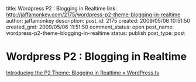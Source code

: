 title: Wordpress P2 : Blogging in Realtime
link: http://jaffamonkey.com/2175/wordpress-p2-theme-blogging-in-realtime
author: jaffamonkey
description: 
post_id: 2175
created: 2009/05/06 10:51:50
created_gmt: 2009/05/06 11:51:50
comment_status: open
post_name: wordpress-p2-theme-blogging-in-realtime
status: publish
post_type: post

# Wordpress P2 : Blogging in Realtime

[Introducing the P2 Theme: Blogging in Realtime « WordPress.tv](http://wordpress.tv/2009/05/06/p2-theme/)